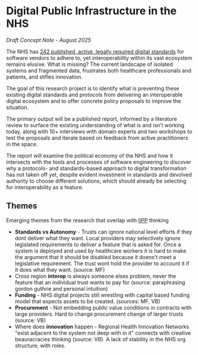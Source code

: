 # Digital Public Infrastructure in the NHS

_Draft Concept Note - August 2025_

The NHS has [242 published, active, legally required digital standards](https://standards.nhs.uk/published-standards?order=asc&orderBy=name&mandated=true&status=active) for software vendors to adhere to, yet interoperability within its vast ecosystem remains elusive. What is missing? The current landscape of isolated systems and fragmented data, frustrates both healthcare professionals and patients, and stifles innovation.

The goal of this research project is to identify what is preventing these existing digital standards and protocols from delivering an interoperable digital ecosystem and to offer concrete policy proposals to improve the situation.

The primary output will be a published report, informed by a literature review to surface the existing understanding of what is and isn’t working today, along with 10+ interviews with domain experts and two workshops to test the proposals and iterate based on feedback from active practitioners in the space.

The report will examine the political economy of the NHS and how it intersects with the tools and processes of software engineering to discover why a protocols- and standards-based approach to digital transformation has not taken off yet, despite evident investment in standards and devolved authority to choose different solutions, which should already be selecting for interoperability as a feature.

## Themes

Emerging themes from the research that overlap with [IIPP](https://www.ucl.ac.uk/bartlett/public-purpose) thinking

- **Standards vs Autonomy** - Trusts can ignore national level efforts if they dont deliver what they want. Local providers may selectively ignore legislated requirements to deliver a feature that is asked for. Once a system is deployed and used by healthcare workers it is hard to make the argument that it should be disabled because it doens't meet a legislative requirement. The trust wont hold the provider to account it if it does what they want. (source: MF)
- Cross region **interop** is always someone elses problem, never the feature that an individual trust wants to pay for  (source: paraphrasing gordon guthrie and personal intuition)
- **Funding** - NHS digital projects still wrestling with capital based funding model that expects assets to be created. (sources: MF, VB)
- **Procurement** - Not embedding public value conditions in contracts with large providers. Hard to change procurement change of larger trusts (source: VB)
- Where does **innovation** happen - Regional Health Innovation Networks "exist adjacent to the system not deep with in it" connects with creative beauracracies thinking (source: VB). A lack of stability in the NHS org structure, with roles.
